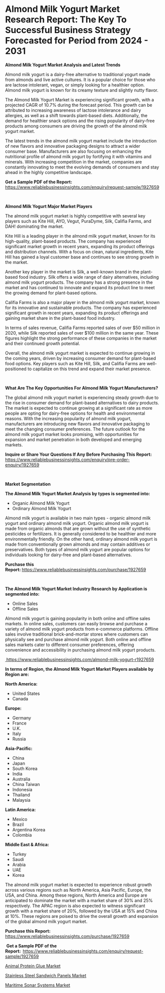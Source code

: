 <p><h1>Almond Milk Yogurt Market Research Report: The Key To Successful Business Strategy Forecasted for Period from 2024 - 2031</h1></p><p><strong>Almond Milk Yogurt Market Analysis and Latest Trends</strong></p>
<p><p>Almond milk yogurt is a dairy-free alternative to traditional yogurt made from almonds and live active cultures. It is a popular choice for those who are lactose intolerant, vegan, or simply looking for a healthier option. Almond milk yogurt is known for its creamy texture and slightly nutty flavor.</p><p>The Almond Milk Yogurt Market is experiencing significant growth, with a projected CAGR of 10.7% during the forecast period. This growth can be attributed to increasing awareness of lactose intolerance and dairy allergies, as well as a shift towards plant-based diets. Additionally, the demand for healthier snack options and the rising popularity of dairy-free products among consumers are driving the growth of the almond milk yogurt market.</p><p>The latest trends in the almond milk yogurt market include the introduction of new flavors and innovative packaging designs to attract a wider consumer base. Manufacturers are also focusing on enhancing the nutritional profile of almond milk yogurt by fortifying it with vitamins and minerals. With increasing competition in the market, companies are constantly innovating to meet the evolving demands of consumers and stay ahead in the highly competitive landscape.</p></p>
<p><strong>Get a Sample PDF of the Report:&nbsp;</strong> <a href="https://www.reliablebusinessinsights.com/enquiry/request-sample/1927659">https://www.reliablebusinessinsights.com/enquiry/request-sample/1927659</a></p>
<p>&nbsp;</p>
<p><strong>Almond Milk Yogurt Major Market Players</strong></p>
<p><p>The almond milk yogurt market is highly competitive with several key players such as Kite Hill, AYO, Vegut, PuraDyme, Silk, Califia Farms, and DAH! dominating the market. </p><p>Kite Hill is a leading player in the almond milk yogurt market, known for its high-quality, plant-based products. The company has experienced significant market growth in recent years, expanding its product offerings and distribution channels. With a focus on clean, natural ingredients, Kite Hill has gained a loyal customer base and continues to see strong growth in the market.</p><p>Another key player in the market is Silk, a well-known brand in the plant-based food industry. Silk offers a wide range of dairy alternatives, including almond milk yogurt products. The company has a strong presence in the market and has continued to innovate and expand its product line to meet the growing demand for plant-based options.</p><p>Califia Farms is also a major player in the almond milk yogurt market, known for its innovative and sustainable products. The company has experienced significant growth in recent years, expanding its product offerings and gaining market share in the plant-based food industry.</p><p>In terms of sales revenue, Califia Farms reported sales of over $50 million in 2020, while Silk reported sales of over $100 million in the same year. These figures highlight the strong performance of these companies in the market and their continued growth potential.</p><p>Overall, the almond milk yogurt market is expected to continue growing in the coming years, driven by increasing consumer demand for plant-based food options. Key players such as Kite Hill, Silk, and Califia Farms are well-positioned to capitalize on this trend and expand their market presence.</p></p>
<p>&nbsp;</p>
<p><strong>What Are The Key Opportunities For Almond Milk Yogurt Manufacturers?</strong></p>
<p><p>The global almond milk yogurt market is experiencing steady growth due to the rise in consumer demand for plant-based alternatives to dairy products. The market is expected to continue growing at a significant rate as more people are opting for dairy-free options for health and environmental reasons. With the increasing popularity of almond milk yogurt, manufacturers are introducing new flavors and innovative packaging to meet the changing consumer preferences. The future outlook for the almond milk yogurt market looks promising, with opportunities for expansion and market penetration in both developed and emerging markets.</p></p>
<p><strong>Inquire or Share Your Questions If Any Before Purchasing This Report:</strong> <a href="https://www.reliablebusinessinsights.com/enquiry/pre-order-enquiry/1927659">https://www.reliablebusinessinsights.com/enquiry/pre-order-enquiry/1927659</a></p>
<p>&nbsp;</p>
<p><strong>Market Segmentation</strong></p>
<p><strong>The Almond Milk Yogurt Market Analysis by types is segmented into:</strong></p>
<p><ul><li>Organic Almond Milk Yogurt</li><li>Ordinary Almond Milk Yogurt</li></ul></p>
<p><p>Almond milk yogurt is available in two main types - organic almond milk yogurt and ordinary almond milk yogurt. Organic almond milk yogurt is made from organic almonds that are grown without the use of synthetic pesticides or fertilizers. It is generally considered to be healthier and more environmentally friendly. On the other hand, ordinary almond milk yogurt is made from conventionally grown almonds and may contain additives or preservatives. Both types of almond milk yogurt are popular options for individuals looking for dairy-free and plant-based alternatives.</p></p>
<p><strong>Purchase this Report:&nbsp;</strong><a href="https://www.reliablebusinessinsights.com/purchase/1927659">https://www.reliablebusinessinsights.com/purchase/1927659</a></p>
<p>&nbsp;</p>
<p><strong>The Almond Milk Yogurt Market Industry Research by Application is segmented into:</strong></p>
<p><ul><li>Online Sales</li><li>Offline Sales</li></ul></p>
<p><p>Almond milk yogurt is gaining popularity in both online and offline sales markets. In online sales, customers can easily browse and purchase a variety of almond milk yogurt products from e-commerce platforms. Offline sales involve traditional brick-and-mortar stores where customers can physically see and purchase almond milk yogurt. Both online and offline sales markets cater to different consumer preferences, offering convenience and accessibility in purchasing almond milk yogurt products.</p></p>
<p><a href="https://www.reliablebusinessinsights.com/almond-milk-yogurt-r1927659">&nbsp;https://www.reliablebusinessinsights.com/almond-milk-yogurt-r1927659</a></p>
<p><strong>In terms of Region, the Almond Milk Yogurt Market Players available by Region are:</strong></p>
<p>
    <p> <strong> North America: </strong>
        <ul>
            <li>United States</li>
            <li>Canada</li>
        </ul>
        </p> 
    <p> <strong> Europe: </strong>
        <ul>
            <li>Germany</li>
            <li>France</li>
            <li>U.K.</li>
            <li>Italy</li>
            <li>Russia</li>
        </ul>
        </p> 
    <p> <strong> Asia-Pacific: </strong>
        <ul>
            <li>China</li>
            <li>Japan</li>
            <li>South Korea</li>
            <li>India</li>
            <li>Australia</li>
            <li>China Taiwan</li>
            <li>Indonesia</li>
            <li>Thailand</li>
            <li>Malaysia</li>
        </ul>
        </p> 
    <p> <strong> Latin America: </strong>
        <ul>
            <li>Mexico</li>
            <li>Brazil</li>
            <li>Argentina Korea</li>
            <li>Colombia</li>
        </ul>
        </p> 
    <p> <strong> Middle East & Africa: </strong>
        <ul>
            <li>Turkey</li>
            <li>Saudi</li>
            <li>Arabia</li>
            <li>UAE</li>
            <li>Korea</li>
        </ul>
    </p>
    </p>
<p><p>The almond milk yogurt market is expected to experience robust growth across various regions such as North America, Asia Pacific, Europe, the USA, and China. Among these regions, North America and Europe are anticipated to dominate the market with a market share of 30% and 25% respectively. The APAC region is also expected to witness significant growth with a market share of 20%, followed by the USA at 15% and China at 10%. These regions are poised to drive the overall growth and expansion of the global almond milk yogurt market.</p></p>
<p><strong>Purchase this Report: </strong><a href="https://www.reliablebusinessinsights.com/purchase/1927659">https://www.reliablebusinessinsights.com/purchase/1927659</a></p>
<p>&nbsp;<strong>Get a Sample PDF of the Report:&nbsp;&nbsp;</strong><a href="https://www.reliablebusinessinsights.com/enquiry/request-sample/1927659">https://www.reliablebusinessinsights.com/enquiry/request-sample/1927659</a></p>
<p><strong></strong></p>
<p><p><a href="https://github.com/ofpaqrof92/Market-Research-Report-List-1/blob/main/animal-protein-glue-market.md">Animal Protein Glue Market</a></p><p><a href="https://github.com/tusomamen9/Market-Research-Report-List-1/blob/main/stainless-steel-sandwich-panels-market.md">Stainless Steel Sandwich Panels Market</a></p><p><a href="https://github.com/HowardDelgaXXfnf/Market-Research-Report-List-1/blob/main/maritime-sonar-systems-market.md">Maritime Sonar Systems Market</a></p></p>
